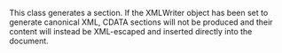 This class generates a <![CDATA[...]]> section. If the XMLWriter object has been set to generate canonical XML, CDATA sections will not be produced and their content will instead be XML-escaped and inserted directly into the document.